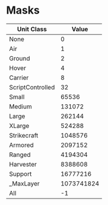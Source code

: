 # Masks
| Unit Class       | Value      |
| ---------------- | ---------- |
| None             | 0          |
| Air              | 1          |
| Ground           | 2          |
| Hover            | 4          |
| Carrier          | 8          |
| ScriptControlled | 32         |
| Small            | 65536      |
| Medium           | 131072     |
| Large            | 262144     |
| XLarge           | 524288     |
| Strikecraft      | 1048576    |
| Armored          | 2097152    |
| Ranged           | 4194304    |
| Harvester        | 8388608    |
| Support          | 16777216   |
| _MaxLayer        | 1073741824 |
| All              | -1         |

